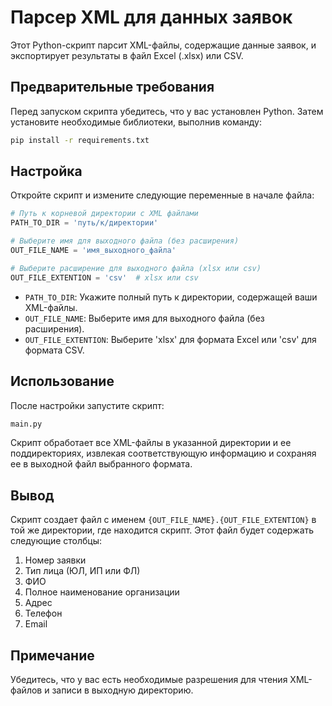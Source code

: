# Парсер XML для данных заявок

Этот Python-скрипт парсит XML-файлы, содержащие данные заявок, и экспортирует результаты в файл Excel (.xlsx) или CSV.

## Предварительные требования

Перед запуском скрипта убедитесь, что у вас установлен Python. Затем установите необходимые библиотеки, выполнив команду:

```bash
pip install -r requirements.txt
```

## Настройка

Откройте скрипт и измените следующие переменные в начале файла:

```python
# Путь к корневой директории с XML файлами
PATH_TO_DIR = 'путь/к/директории'

# Выберите имя для выходного файла (без расширения)
OUT_FILE_NAME = 'имя_выходного_файла'

# Выберите расширение для выходного файла (xlsx или csv)
OUT_FILE_EXTENTION = 'csv'  # xlsx или csv
```

- `PATH_TO_DIR`: Укажите полный путь к директории, содержащей ваши XML-файлы.
- `OUT_FILE_NAME`: Выберите имя для выходного файла (без расширения).
- `OUT_FILE_EXTENTION`: Выберите 'xlsx' для формата Excel или 'csv' для формата CSV.

## Использование

После настройки запустите скрипт:

```bash
main.py
```

Скрипт обработает все XML-файлы в указанной директории и ее поддиректориях, извлекая соответствующую информацию и сохраняя ее в выходной файл выбранного формата.

## Вывод

Скрипт создает файл с именем `{OUT_FILE_NAME}.{OUT_FILE_EXTENTION}` в той же директории, где находится скрипт. Этот файл будет содержать следующие столбцы:

1. Номер заявки
2. Тип лица (ЮЛ, ИП или ФЛ)
3. ФИО
4. Полное наименование организации
5. Адрес
6. Телефон
7. Email

## Примечание

Убедитесь, что у вас есть необходимые разрешения для чтения XML-файлов и записи в выходную директорию.
